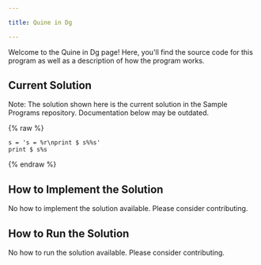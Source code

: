 ```yaml
---

title: Quine in Dg

---
```


Welcome to the Quine in Dg page! Here, you'll find the source code for this program as well as a description of how the program works.

## Current Solution

Note: The solution shown here is the current solution in the Sample Programs repository. Documentation below may be outdated.

{% raw %}

```Dg
s = 's = %r\nprint $ s%%s'
print $ s%s

```

{% endraw %}

## How to Implement the Solution

No how to implement the solution available. Please consider contributing.

## How to Run the Solution

No how to run the solution available. Please consider contributing.